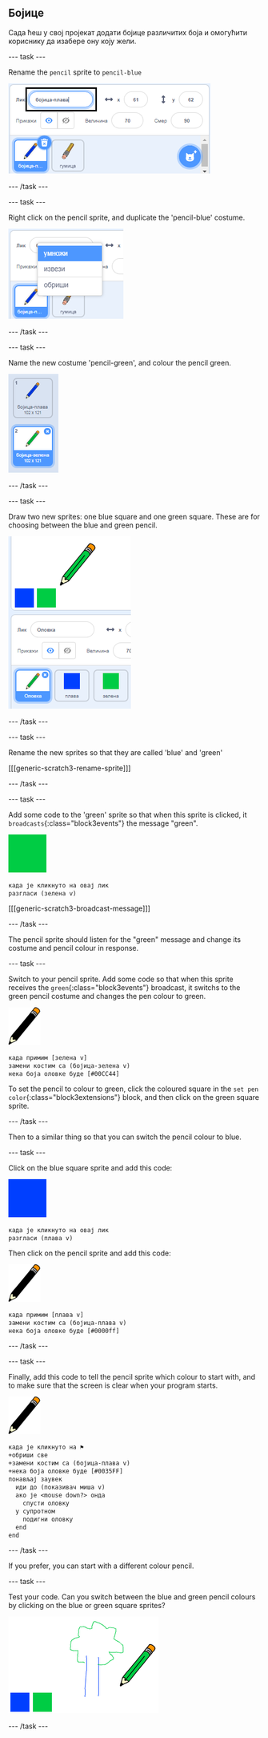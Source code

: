 ## Бојице

Сада ћеш у свој пројекат додати бојице различитих боја и омогућити кориснику да изабере ону коју жели.

\--- task \---

Rename the `pencil` sprite to `pencil-blue`

![rename-pencil](images/rename-pencil.png)

\--- /task \---

\--- task \---

Right click on the pencil sprite, and duplicate the 'pencil-blue' costume.

![screenshot](images/paint-blue-duplicate.png)

\--- /task \---

\--- task \---

Name the new costume 'pencil-green', and colour the pencil green.

![screenshot](images/paint-pencil-green.png)

\--- /task \---

\--- task \---

Draw two new sprites: one blue square and one green square. These are for choosing between the blue and green pencil.

![screenshot](images/paint-selectors.png)

\--- /task \---

\--- task \---

Rename the new sprites so that they are called 'blue' and 'green'

[[[generic-scratch3-rename-sprite]]]

\--- /task \---

\--- task \---

Add some code to the 'green' sprite so that when this sprite is clicked, it `broadcasts`{:class="block3events"} the message "green".

![green square](images/green_square.png)

```blocks3
када је кликнуто на овај лик
разгласи (зелена v)
```

[[[generic-scratch3-broadcast-message]]]

\--- /task \---

The pencil sprite should listen for the "green" message and change its costume and pencil colour in response.

\--- task \---

Switch to your pencil sprite. Add some code so that when this sprite receives the `green`{:class="block3events"} broadcast, it switchs to the green pencil costume and changes the pen colour to green.

![pencil](images/pencil.png)

```blocks3
када примим [зелена v]
замени костим са (бојица-зелена v)
нека боја оловке буде [#00CC44]
```

To set the pencil to colour to green, click the coloured square in the `set pen color`{:class="block3extensions"} block, and then click on the green square sprite.

\--- /task \---

Then to a similar thing so that you can switch the pencil colour to blue.

\--- task \---

Click on the blue square sprite and add this code:

![blue_square](images/blue_square.png)

```blocks3
када је кликнуто на овај лик
разгласи (плава v)
```

Then click on the pencil sprite and add this code:

![pencil](images/pencil.png)

```blocks3
када примим [плава v]
замени костим са (бојица-плава v)
нека боја оловке буде [#0000ff]
```

\--- /task \---

\--- task \---

Finally, add this code to tell the pencil sprite which colour to start with, and to make sure that the screen is clear when your program starts.

![pencil](images/pencil.png)

```blocks3
када је кликнуто на ⚑
+обриши све
+замени костим са (бојица-плава v)
+нека боја оловке буде [#0035FF]
понављај заувек
  иди до (показивач миша v)
  ако је <mouse down?> онда 
    спусти оловку
  у супротном 
    подигни оловку
  end
end
```

\--- /task \---

If you prefer, you can start with a different colour pencil.

\--- task \---

Test your code. Can you switch between the blue and green pencil colours by clicking on the blue or green square sprites?

![screenshot](images/paint-pens-test.png)

\--- /task \---